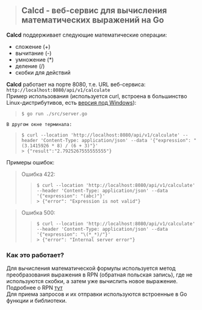 >## **Calcd - веб-сервис для вычисления математических выражений на Go**
__Calcd__ поддерживает следующие математические операции:  
* сложение (+)
* вычитание (-)
* умножение (*)
* деление (/)
* скобки для действий  

__Calcd__ работает на порте 8080, т.е. URL веб-сервиса: `http://localhost:8080/api/v1/calculate`  
Пример использования (используется curl, встроена в большинство Linux-дистрибутивов, есть [версия под Windows](https://curl.se/windows/)):  
> `$ go run ./src/server.go`

`В другом окне терминала:`  
> `$ curl --location 'http://localhost:8080/api/v1/calculate' --header 'Content-Type: application/json' --data '{"expression": "(3.1415926 * 8) / (6 + 3)"}'`  
> `> {"result":"2.7925267555555555"}`

Примеры ошибок:  
>Ошибка 422:  
> > `$ curl --location 'http://localhost:8080/api/v1/calculate' --header 'Content-Type: application/json' --data '{"expression": "(abc)"}'`  
> `> {"error": "Expression is not valid"}`  

>Ошибка 500:  
> > `$ curl --location 'http://localhost:8080/api/v1/calculate' --header 'Content-Type: application/json' --data '{"expression": "\(*_*)/"}'`  
> `> {"error": "Internal server error"}`

### Как это работает?  
Для вычисления математической формулы используется метод преобразования выражения в RPN (обратная польская запись), где не используются скобки, а затем уже вычислить новое выражение. Подробнее о RPN [тут](https://ru.wikipedia.org/wiki/%D0%9E%D0%B1%D1%80%D0%B0%D1%82%D0%BD%D0%B0%D1%8F_%D0%BF%D0%BE%D0%BB%D1%8C%D1%81%D0%BA%D0%B0%D1%8F_%D0%B7%D0%B0%D0%BF%D0%B8%D1%81%D1%8C)  
Для приема запросов и их отправки используются встроенные в Go функции и библиотеки.